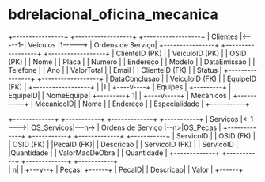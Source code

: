# bdrelacional_oficina_mecanica


+----------------+        +------------------+        +------------------+
|    Clientes    |<-----1-|     Veículos     |1-----> | Ordens de Serviço|
+----------------+        +------------------+        +------------------+
| ClienteID (PK) |        | VeiculoID (PK)   |        | OSID (PK)        |
| Nome           |        | Placa            |        | Numero           |
| Endereço       |        | Modelo           |        | DataEmissao      |
| Telefone       |        | Ano              |        | ValorTotal       |
| Email          |        | ClienteID (FK)   |        | Status           |
+----------------+        +------------------+        | DataConclusao    |
                                                    | VeiculoID (FK)    |
                                                    | EquipeID (FK)     |
                                                    +------------------+
                                                              |
                                                              |1
                                                              |
                                                         +----v----+
                                                         | Equipes |
                                                         +---------+
                                                         | EquipeID|
                                                         | NomeEquipe|
                                                         +---------+
                                                              1|
                                                              |
                                                         +----v-----+
                                                         | Mecânicos |
                                                         +-----------+
                                                         | MecanicoID|
                                                         | Nome      |
                                                         | Endereço  |
                                                         | Especialidade |
                                                         +-----------+

+-------------+        +-----------+        +-------------+       +-----------+
|  Serviços   |<-1---->| OS_Servicos|---n-> | Ordens de Serviço |--n>|OS_Pecas  |
+-------------+        +-----------+        +-------------+       +-----------+
| ServicoID   |        | OSID (FK)  |       | OSID (FK)   |       |PecaID (FK)|
| Descricao   |        | ServicoID (FK) |   | ServicoID   |       |Quantidade |
| ValorMaoDeObra |     | Quantidade |       +-------------+       +-----------+
+-------------+        +-----------+                                 
                                                                    |
                                                                    n|
                                                                     |
                                                                +---v--+
                                                                | Peças|
                                                                +------+
                                                                | PecaID|
                                                                | Descricao|
                                                                | Valor   |
                                                                +------+

